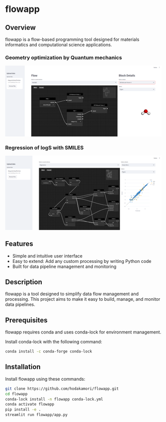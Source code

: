 # flowapp

## Overview
flowapp is a flow-based programming tool designed for materials informatics and computational science applications.

### Geometry optimization by Quantum mechanics
![](assets/qmopt_example.png)

### Regression of logS with SMILES
![](assets/regression_example.png)

## Features
- Simple and intuitive user interface
- Easy to extend: Add any custom processing by writing Python code
- Built for data pipeline management and monitoring

## Description
flowapp is a tool designed to simplify data flow management and processing. This project aims to make it easy to build, manage, and monitor data pipelines.

## Prerequisites
flowapp requires conda and uses conda-lock for environment management.

Install conda-lock with the following command:

```bash
conda install -c conda-forge conda-lock
```

## Installation

Install flowapp using these commands:

```bash
git clone https://github.com/hodakamori/flowapp.git
cd flowapp
conda-lock install -n flowapp conda-lock.yml
conda activate flowapp
pip install -e .
streamlit run flowapp/app.py
```